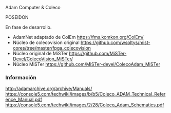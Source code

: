 Adam Computer & Coleco 

POSEIDON 


En fase de desarrollo. 

  * AdamNet adaptado de ColEm https://fms.komkon.org/ColEm/
  * Núcleo de colecovision original https://github.com/wsoltys/mist-cores/tree/master/fpga_colecovision
  * Núcleo original de MiSTer https://github.com/MiSTer-Devel/ColecoVision_MiSTer/
  * Núcleo MiSTer https://github.com/MiSTer-devel/ColecoAdam_MiSTer

### Información

http://adamarchive.org/archive/Manuals/
https://console5.com/techwiki/images/b/b5/Coleco_ADAM_Technical_Reference_Manual.pdf
https://console5.com/techwiki/images/2/28/Coleco_Adam_Schematics.pdf
​
